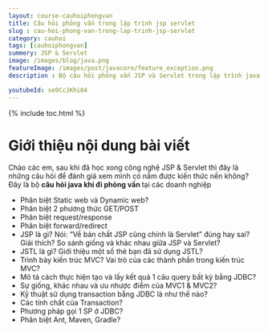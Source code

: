 ```yaml
---
layout: course-cauhoiphongvan
title: Câu hỏi phỏng vấn trong lập trình jsp servlet
slug : cau-hoi-phong-van-trong-lap-trinh-jsp-servlet
category: cauhoi
tags: [cauhoiphongvan]
summery: JSP & Servlet
image: /images/blog/java.png
featureImage: /images/post/javacore/feature_exception.png
description : Bộ câu hỏi phỏng vấn JSP và Servlet trong lập trình java.

youtubeId: se9CcJKhi04
---
```


{% include toc.html %}

# **Giới thiệu nội dung bài viết**

Chào các em, sau khi đã học xong công nghệ JSP & Servlet thì đây là những câu hỏi để đánh giá xem mình có nắm được kiến thức nền không? Đây là bộ <b>câu hỏi java khi đi phỏng vấn </b> tại các doanh nghiệp


- Phân biệt Static web và Dynamic web?
- Phân biệt 2 phương thức GET/POST
- Phân biệt request/response
- Phân biệt forward/redirect
- JSP là gì? Nói: “Về bản chất JSP cũng chính là Servlet” đúng hay sai? Giải thích? So sánh giống và khác nhau giữa JSP và Servlet?
- JSTL là gì? Giới thiệu một số thẻ bạn đã sử dụng JSTL?
- Trình bày kiến trúc MVC? Vai trò của các thành phần trong kiến trúc MVC?
- Mô tả cách thực hiện tạo và lấy kết quả 1 câu query bất kỳ bằng JDBC?
- Sự giống, khác nhau và ưu nhược điểm của MVC1 & MVC2?
- Kỹ thuật sử dụng transaction bằng JDBC là như thế nào?
- Các tính chất của Transaction?
- Phương pháp gọi 1 SP ở JDBC?
- Phân biệt Ant, Maven, Gradle?



